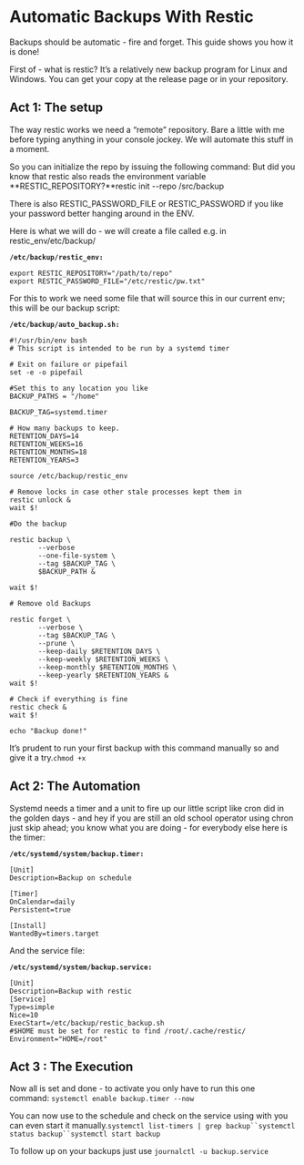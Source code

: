 # Automatic Backups With Restic

Backups should be automatic - fire and forget. This guide shows you how it is done!

First of - what is restic? It’s a relatively new backup program for Linux and Windows. You can get your copy at the release page or in your repository.

## Act 1: The setup

The way restic works we need a “remote” repository. Bare a little with me before typing anything in your console jockey. We will automate this stuff in a moment.

So you can initialize the repo by issuing the following command: But did you know that restic also reads the environment variable **RESTIC_REPOSITORY?**restic init --repo /src/backup

There is also RESTIC_PASSWORD_FILE or RESTIC_PASSWORD if you like your password better hanging around in the ENV.

Here is what we will do - we will create a file called e.g. in restic_env/etc/backup/

**`/etc/backup/restic_env:`**

    export RESTIC_REPOSITORY="/path/to/repo" 
    export RESTIC_PASSWORD_FILE="/etc/restic/pw.txt"

For this to work we need some file that will source this in our current env; this will be our backup script:

**`/etc/backup/auto_backup.sh:`**

    #!/usr/bin/env bash
    # This script is intended to be run by a systemd timer
    
    # Exit on failure or pipefail
    set -e -o pipefail
    
    #Set this to any location you like
    BACKUP_PATHS = "/home"
    
    BACKUP_TAG=systemd.timer
    
    # How many backups to keep.
    RETENTION_DAYS=14
    RETENTION_WEEKS=16
    RETENTION_MONTHS=18
    RETENTION_YEARS=3
    
    source /etc/backup/restic_env
    
    # Remove locks in case other stale processes kept them in
    restic unlock &
    wait $!
    
    #Do the backup
    
    restic backup \
           --verbose
           --one-file-system \
           --tag $BACKUP_TAG \
           $BACKUP_PATH &
    
    wait $!
    
    # Remove old Backups
    
    restic forget \
           --verbose \
           --tag $BACKUP_TAG \
           --prune \
           --keep-daily $RETENTION_DAYS \
           --keep-weekly $RETENTION_WEEKS \
           --keep-monthly $RETENTION_MONTHS \
           --keep-yearly $RETENTION_YEARS &
    wait $!
    
    # Check if everything is fine
    restic check &
    wait $!
    
    echo "Backup done!"

It’s prudent to run your first backup with this command manually so and give it a try.`chmod +x`

## Act 2: The Automation

Systemd needs a timer and a unit to fire up our little script like cron did in the golden days - and hey if you are still an old school operator using chron just skip ahead; you know what you are doing - for everybody else here is the timer:

**`/etc/systemd/system/backup.timer:`**

    [Unit]
    Description=Backup on schedule
    
    [Timer]
    OnCalendar=daily
    Persistent=true
    
    [Install]
    WantedBy=timers.target

And the service file:

**`/etc/systemd/system/backup.service:`**

    [Unit]
    Description=Backup with restic
    [Service]
    Type=simple
    Nice=10
    ExecStart=/etc/backup/restic_backup.sh
    #$HOME must be set for restic to find /root/.cache/restic/
    Environment="HOME=/root"

## Act 3 : The Execution

Now all is set and done - to activate you only have to run this one command: `systemctl enable backup.timer --now`

You can now use to the schedule and check on the service using with you can even start it manually.`systemctl list-timers | grep backup``systemctl status backup``systemctl start backup`

To follow up on your backups just use `journalctl -u backup.service`
